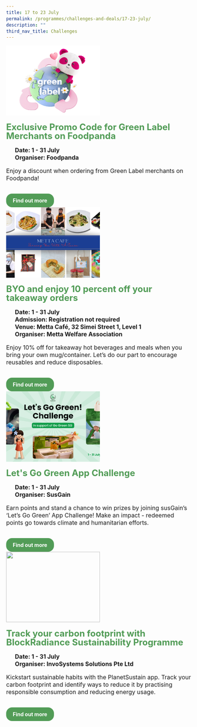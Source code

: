 ```yaml
---
title: 17 to 23 July
permalink: /programmes/challenges-and-deals/17-23-july/
description: ""
third_nav_title: Challenges
---
```

<style>
  .row_custom {
    gap: 1rem;
    flex-wrap: wrap;
  }

  .programmes__item {
    flex: 0 1 calc(33% - 0.5rem) !important;
    display: flex;
    flex-direction: column;
    justify-content: space-between;
  }

  .programmes__item__header > img {
    margin: 0;
    width: 255px;
    height: 191px;
    object-fit: cover;
    object-position: center;
  }

  .programmes__item__header > h2 {
    color: black;
    font-size: 1.5rem;
    line-height: 1.5rem;
    margin: 1rem 0 0.5rem;
    font-weight: bold;
    color: #509b55;
  }

  .programmes__item__detail > ul {
    display: flex;
    flex-direction: column;
    list-style-type: none;
    margin: 1rem 0;
  }

  .programmes__item__detail > ul > li {
    margin: 0;
    font-size: 1rem;
    line-height: 1.25;
  }

  .programmes__item__detail > ul > li:last-child {
    margin: 0;
  }

  .programmes__item__body > p {
    font-size: 1rem;
    line-height: 1.25;
  }

  .programmes__item__actions {
    display: flex;
    align-items: center;
    margin-top: 1rem;
    gap: 0.5rem;
  }

  .programmes__item__actions > a {
    border: 2px solid black;
    padding: 0.5rem 1rem;
    height: fit-content;
    border-radius: 1rem;
    background-color: transparent;
    cursor: pointer;
    font-weight: bold;
    text-decoration: none;
    margin-bottom: 0;
  }

  .programmes__item__actions > .button-primary {
    background-color: #529c57;
    border: 2px solid #529c57;
    color: white !important;
  }

  .programmes__item__actions > .button-secondary {
    border: 2px solid #43b453;
    color: #43b453 !important;
  }
</style>

<div class="row row_custom">
  <!-- Exclusive Promo Code for Green Label Merchants on Foodpanda -->
  <div class="programmes__item col is-one-third">
    <div class="programmes__item__wrapper">
      <div class="programmes__item__header">
        <img src="/images/Challenges%20&amp;%20Deals/foodpanda%20image%2016-9.png">
        <h2>Exclusive Promo Code for Green Label Merchants on Foodpanda</h2>
      </div>
      <div class="programmes__item__detail">
        <ul>
          <li>
            <strong>Date: 1 - 31 July</strong>
          </li>
          <li><strong></strong></li>
          <li>
            <strong></strong>
          </li>
          <li><strong>Organiser: Foodpanda</strong></li>
        </ul>
      </div>
      <div class="programmes__item__body">
        <p>
          Enjoy a discount when ordering from Green Label merchants on
          Foodpanda!
        </p>
      </div>
    </div>
    <div class="programmes__item__actions">
      <a href="/exclusive-promo-code-for-green-label-merchants-on-foodpanda" class="button-primary">
        Find out more
      </a>
    </div>
  </div>
  <!-- BYO and enjoy 10 percent off your takeaway orders -->
  <div class="programmes__item col is-one-third">
    <div class="programmes__item__wrapper">
      <div class="programmes__item__header">
        <img src="/images/Challenges%20&amp;%20Deals/question%20112%20-%20metta%20cafe.png">
        <h2>BYO and enjoy 10 percent off your takeaway orders</h2>
      </div>
      <div class="programmes__item__detail">
        <ul>
          <li>
            <strong>Date: 1 - 31 July</strong>
          </li>
          <li><strong>Admission: Registration not required</strong></li>
          <li>
            <strong>Venue: Metta Café, 32 Simei Street 1, Level 1</strong>
          </li>
          <li><strong>Organiser: Metta Welfare Association</strong></li>
        </ul>
      </div>
      <div class="programmes__item__body">
        <p>
          Enjoy 10% off for takeaway hot beverages and meals when you bring your
          own mug/container. Let’s do our part to encourage reusables and reduce
          disposables.
        </p>
      </div>
    </div>
    <div class="programmes__item__actions">
      <a href="/byo-and-enjoy-10-percent-off-your-takeaway-orders/" class="button-primary">
        Find out more
      </a>
    </div>
  </div>
  <!-- Let's Go Green App Challenge -->
  <div class="programmes__item col is-one-third">
    <div class="programmes__item__wrapper">
      <div class="programmes__item__header">
        <img src="/images/Challenges%20&amp;%20Deals/susgain%20let_s%20go%20green%20challenge%20-%20july%202023.png">
        <h2>Let's Go Green App Challenge</h2>
      </div>
      <div class="programmes__item__detail">
        <ul>
          <li><strong>Date: 1 - 31 July</strong></li>
          <li><strong></strong></li>
          <li><strong></strong></li>
          <li><strong>Organiser: SusGain</strong></li>
        </ul>
      </div>
      <div class="programmes__item__body">
        <p>
          Earn points and stand a chance to win prizes by joining susGain’s ‘Let’s Go Green’ App Challenge! Make an impact - redeemed points go towards climate and humanitarian efforts.
      </p></div>
    </div>
    <div class="programmes__item__actions">
      <a href="/lets-go-green-app-challenge" class="button-primary">
        Find out more
      </a>
    </div>
  </div>
  <!-- Track your carbon footprint with BlockRadiance Sustainability Programme -->
  <div class="programmes__item col is-one-third">
    <div class="programmes__item__wrapper">
      <div class="programmes__item__header">
        <img src="/images/Challenges%20&amp;%20Deals/planetsustain-mse-highresolution.png">
        <h2>
          Track your carbon footprint with BlockRadiance Sustainability
          Programme
        </h2>
      </div>
      <div class="programmes__item__detail">
        <ul>
          <li><strong>Date: 1 - 31 July</strong></li>
          <li><strong></strong></li>
          <li><strong></strong></li>
          <li><strong>Organiser: InvoSystems Solutions Pte Ltd</strong></li>
        </ul>
      </div>
      <div class="programmes__item__body">
        <p>
          Kickstart sustainable habits with the PlanetSustain app. Track your carbon footprint and identify ways to reduce it by practising responsible consumption and reducing energy usage.
        </p>
      </div>
    </div>
    <div class="programmes__item__actions">
      <a href="/track-your-carbon-footprint-with-blockradiance-sustainability-programme" class="button-primary">
        Find out more
      </a>
    </div>
  </div>
</div>